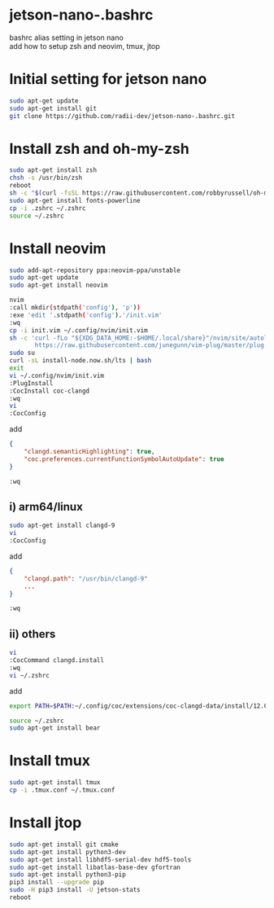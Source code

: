 # jetson-nano-.bashrc
bashrc alias setting in jetson nano   
add how to setup zsh and neovim, tmux, jtop   

# Initial setting for jetson nano
```bash
sudo apt-get update   
sudo apt-get install git   
git clone https://github.com/radii-dev/jetson-nano-.bashrc.git   
```
# Install zsh and oh-my-zsh
```bash
sudo apt-get install zsh   
chsh -s /usr/bin/zsh   
reboot   
sh -c "$(curl -fsSL https://raw.githubusercontent.com/robbyrussell/oh-my-zsh/master/tools/install.sh)"   
sudo apt-get install fonts-powerline   
cp -i .zshrc ~/.zshrc   
source ~/.zshrc   
```
# Install neovim
```bash
sudo add-apt-repository ppa:neovim-ppa/unstable   
sudo apt-get update   
sudo apt-get install neovim   
```
```bash
nvim   
:call mkdir(stdpath('config'), 'p'))   
:exe 'edit '.stdpath('config').'/init.vim'   
:wq   
cp -i init.vim ~/.config/nvim/init.vim   
sh -c 'curl -fLo "${XDG_DATA_HOME:-$HOME/.local/share}"/nvim/site/autoload/plug.vim --create-dirs \
       https://raw.githubusercontent.com/junegunn/vim-plug/master/plug.vim'   
sudo su   
curl -sL install-node.now.sh/lts | bash   
exit   
vi ~/.config/nvim/init.vim   
:PlugInstall   
:CocInstall coc-clangd   
:wq   
vi   
:CocConfig
```
add
```json
{
    "clangd.semanticHighlighting": true,
    "coc.preferences.currentFunctionSymbolAutoUpdate": true
}
```
```bash
:wq
```

## i) arm64/linux   
```bash
sudo apt-get install clangd-9   
vi   
:CocConfig
```
add
```json
{
    "clangd.path": "/usr/bin/clangd-9"
    ...
}
```
```bash
:wq   
```
## ii) others   
```bash
vi   
:CocCommand clangd.install   
:wq   
vi ~/.zshrc   
```
add
```bash
export PATH=$PATH:~/.config/coc/extensions/coc-clangd-data/install/12.0.1/clangd_12.0.1/bin
```
```bash
source ~/.zshrc   
sudo apt-get install bear   
```
# Install tmux
```bash
sudo apt-get install tmux   
cp -i .tmux.conf ~/.tmux.conf   
```
# Install jtop
```bash
sudo apt-get install git cmake   
sudo apt-get install python3-dev   
sudo apt-get install libhdf5-serial-dev hdf5-tools   
sudo apt-get install libatlas-base-dev gfortran   
sudo apt-get install python3-pip   
pip3 install --upgrade pip   
sudo -H pip3 install -U jetson-stats   
reboot   
```
